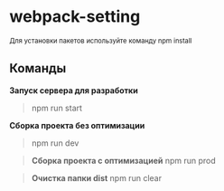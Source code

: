 # webpack-setting
<sub>Для установки пакетов используйте команду npm install</sub>
## Команды

**Запуск сервера для разработки**
> npm run start

**Сборка проекта без оптимизации**
> npm run dev

> **Сборка проекта с оптимизацией**
> npm run prod
 
> **Очистка папки dist**
> npm run clear

